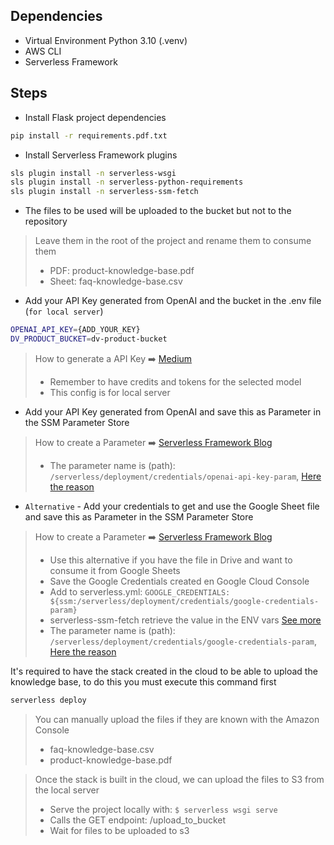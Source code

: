 ## Dependencies

- Virtual Environment Python 3.10 (.venv)
- AWS CLI
- Serverless Framework

## Steps

- Install Flask project dependencies

 ```bash
 pip install -r requirements.pdf.txt
 ```

- Install Serverless Framework plugins

```bash
sls plugin install -n serverless-wsgi
sls plugin install -n serverless-python-requirements
sls plugin install -n serverless-ssm-fetch
```

- The files to be used will be uploaded to the bucket but not to the repository

> Leave them in the root of the project and rename them to consume them
> - PDF: product-knowledge-base.pdf
> - Sheet: faq-knowledge-base.csv

- Add your API Key generated from OpenAI and the bucket in the .env file (`for local server`)

```bash
OPENAI_API_KEY={ADD_YOUR_KEY}
DV_PRODUCT_BUCKET=dv-product-bucket
```

> How to generate a API Key
> ➡️ [Medium](https://medium.com/@woyera/your-first-steps-in-ai-using-openais-gpt-4o-mini-with-python-e03e8d47aef7)
> * Remember to have credits and tokens for the selected model
> * This config is for local server

- Add your API Key generated from OpenAI and save this as Parameter in the SSM Parameter Store

> How to create a Parameter ➡️ [Serverless Framework Blog](https://www.serverless.com/blog/aws-secrets-management)
> * The parameter name is (path):
    `/serverless/deployment/credentials/openai-api-key-param`, [Here the reason](https://docs.aws.amazon.com/systems-manager/latest/userguide/sysman-paramstore-hierarchies.html)

- `Alternative` - Add your credentials to get and use the Google Sheet file and save this as Parameter in the SSM
  Parameter Store

> How to create a Parameter ➡️ [Serverless Framework Blog](https://www.serverless.com/blog/aws-secrets-management)
> * Use this alternative if you have the file in Drive and want to consume it from Google Sheets
> * Save the Google Credentials created en Google Cloud Console
> * Add to serverless.yml: `GOOGLE_CREDENTIALS: ${ssm:/serverless/deployment/credentials/google-credentials-param}`
> * serverless-ssm-fetch retrieve the value in the ENV
    vars [See more](https://medium.com/@daxaymakwana/simplifying-aws-ssm-parameter-retrieval-with-the-serverless-ssm-fetch-plugin-778a494f6307)
> * The parameter name is (path):
    `/serverless/deployment/credentials/google-credentials-param`, [Here the reason](https://docs.aws.amazon.com/systems-manager/latest/userguide/sysman-paramstore-hierarchies.html)

It's required to have the stack created in the cloud to be able to upload the knowledge base, to do this you must
execute this command first

```bash
serverless deploy
```

> You can manually upload the files if they are known with the Amazon Console
> * faq-knowledge-base.csv
> * product-knowledge-base.pdf

> Once the stack is built in the cloud, we can upload the files to S3 from the local server
> * Serve the project locally with: ```$ serverless wsgi serve```
> * Calls the GET endpoint: /upload_to_bucket
> * Wait for files to be uploaded to s3